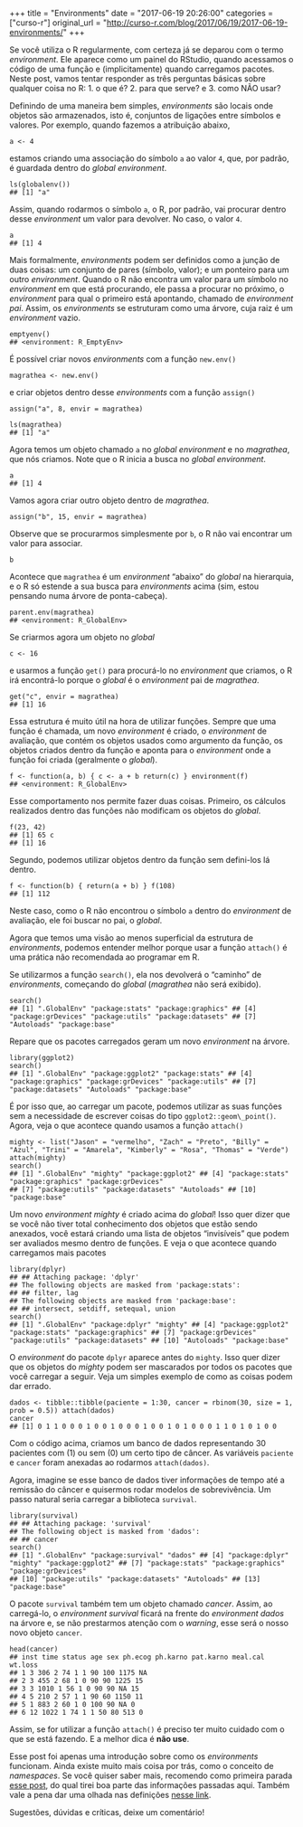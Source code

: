 +++
title = "Environments"
date = "2017-06-19 20:26:00"
categories = ["curso-r"]
original_url = "http://curso-r.com/blog/2017/06/19/2017-06-19-environments/"
+++

<p>
Se você utiliza o R regularmente, com certeza já se deparou com o termo
<em>environment</em>. Ele aparece como um painel do RStudio, quando
acessamos o código de uma função e (implicitamente) quando carregamos
pacotes. Neste post, vamos tentar responder as três perguntas básicas
sobre qualquer coisa no R: 1. o que é? 2. para que serve? e 3. como NÃO
usar?
</p>
<p>
Definindo de uma maneira bem simples, <em>environments</em> são locais
onde objetos são armazenados, isto é, conjuntos de ligações entre
símbolos e valores. Por exemplo, quando fazemos a atribuição abaixo,
</p>
<pre class="r"><code>a &lt;- 4</code></pre>
<p>
estamos criando uma associação do símbolo <code>a</code> ao valor
<code>4</code>, que, por padrão, é guardada dentro do <em>global
environment</em>.
</p>
<pre class="r"><code>ls(globalenv())
## [1] &quot;a&quot;</code></pre>
<p>
Assim, quando rodarmos o símbolo <code>a</code>, o R, por padrão, vai
procurar dentro desse <em>environment</em> um valor para devolver. No
caso, o valor <code>4</code>.
</p>
<pre class="r"><code>a
## [1] 4</code></pre>
<p>
Mais formalmente, <em>environments</em> podem ser definidos como a
junção de duas coisas: um conjunto de pares (símbolo, valor); e um
ponteiro para um outro <em>environment</em>. Quando o R não encontra um
valor para um símbolo no <em>environment</em> em que está procurando,
ele passa a procurar no próximo, o <em>environment</em> para qual o
primeiro está apontando, chamado de <em>environment pai</em>. Assim, os
<em>environments</em> se estruturam como uma árvore, cuja raiz é um
<em>environment</em> vazio.
</p>
<pre class="r"><code>emptyenv()
## &lt;environment: R_EmptyEnv&gt;</code></pre>

<p>
É possível criar novos <em>environments</em> com a função
<code>new.env()</code>
</p>
<pre class="r"><code>magrathea &lt;- new.env()</code></pre>
<p>
e criar objetos dentro desse <em>environments</em> com a função
<code>assign()</code>
</p>
<pre class="r"><code>assign(&quot;a&quot;, 8, envir = magrathea)</code></pre>
<pre class="r"><code>ls(magrathea)
## [1] &quot;a&quot;</code></pre>
<p>
Agora temos um objeto chamado <code>a</code> no <em>global
environment</em> e no <em>magrathea</em>, que nós criamos. Note que o R
inicia a busca no <em>global environment</em>.
</p>
<pre class="r"><code>a
## [1] 4</code></pre>
<p>
Vamos agora criar outro objeto dentro de <em>magrathea</em>.
</p>
<pre class="r"><code>assign(&quot;b&quot;, 15, envir = magrathea)</code></pre>
<p>
Observe que se procurarmos simplesmente por <code>b</code>, o R não vai
encontrar um valor para associar.
</p>
<pre class="r"><code>b</code></pre>
<p>
Acontece que <code>magrathea</code> é um <em>environment</em> “abaixo”
do <em>global</em> na hierarquia, e o R só estende a sua busca para
<em>environments</em> acima (sim, estou pensando numa árvore de
ponta-cabeça).
</p>
<pre class="r"><code>parent.env(magrathea)
## &lt;environment: R_GlobalEnv&gt;</code></pre>
<p>
Se criarmos agora um objeto no <em>global</em>
</p>
<pre class="r"><code>c &lt;- 16</code></pre>
<p>
e usarmos a função <code>get()</code> para procurá-lo no
<em>environment</em> que criamos, o R irá encontrá-lo porque o
<em>global</em> é o <em>environment</em> pai de <em>magrathea</em>.
</p>
<pre class="r"><code>get(&quot;c&quot;, envir = magrathea)
## [1] 16</code></pre>
<p>
Essa estrutura é muito útil na hora de utilizar funções. Sempre que uma
função é chamada, um novo <em>environment</em> é criado, o
<em>environment</em> de avaliação, que contém os objetos usados como
argumento da função, os objetos criados dentro da função e aponta para o
<em>environment</em> onde a função foi criada (geralmente o
<em>global</em>).
</p>
<pre class="r"><code>f &lt;- function(a, b) { c &lt;- a + b return(c) } environment(f)
## &lt;environment: R_GlobalEnv&gt;</code></pre>
<p>
Esse comportamento nos permite fazer duas coisas. Primeiro, os cálculos
realizados dentro das funções não modificam os objetos do
<em>global</em>.
</p>
<pre class="r"><code>f(23, 42)
## [1] 65 c
## [1] 16</code></pre>
<p>
Segundo, podemos utilizar objetos dentro da função sem defini-los lá
dentro.
</p>
<pre class="r"><code>f &lt;- function(b) { return(a + b) } f(108)
## [1] 112</code></pre>
<p>
Neste caso, como o R não encontrou o símbolo <code>a</code> dentro do
<em>environment</em> de avaliação, ele foi buscar no pai, o
<em>global</em>.
</p>

<p>
Agora que temos uma visão ao menos superficial da estrutura de
<em>environments</em>, podemos entender melhor porque usar a função
<code>attach()</code> é uma prática não recomendada ao programar em R.
</p>
<p>
Se utilizarmos a função <code>search()</code>, ela nos devolverá o
“caminho” de <em>environments</em>, começando do <em>global</em>
(<em>magrathea</em> não será exibido).
</p>
<pre class="r"><code>search()
## [1] &quot;.GlobalEnv&quot; &quot;package:stats&quot; &quot;package:graphics&quot; ## [4] &quot;package:grDevices&quot; &quot;package:utils&quot; &quot;package:datasets&quot; ## [7] &quot;Autoloads&quot; &quot;package:base&quot;</code></pre>
<p>
Repare que os pacotes carregados geram um novo <em>environment</em> na
árvore.
</p>
<pre class="r"><code>library(ggplot2)
search()
## [1] &quot;.GlobalEnv&quot; &quot;package:ggplot2&quot; &quot;package:stats&quot; ## [4] &quot;package:graphics&quot; &quot;package:grDevices&quot; &quot;package:utils&quot; ## [7] &quot;package:datasets&quot; &quot;Autoloads&quot; &quot;package:base&quot;</code></pre>
<p>
É por isso que, ao carregar um pacote, podemos utilizar as suas funções
sem a necessidade de escrever coisas do tipo
<code>ggplot2::geom\_point()</code>. Agora, veja o que acontece quando
usamos a função <code>attach()</code>
</p>
<pre class="r"><code>mighty &lt;- list(&quot;Jason&quot; = &quot;vermelho&quot;, &quot;Zach&quot; = &quot;Preto&quot;, &quot;Billy&quot; = &quot;Azul&quot;, &quot;Trini&quot; = &quot;Amarela&quot;, &quot;Kimberly&quot; = &quot;Rosa&quot;, &quot;Thomas&quot; = &quot;Verde&quot;) attach(mighty)
search()
## [1] &quot;.GlobalEnv&quot; &quot;mighty&quot; &quot;package:ggplot2&quot; ## [4] &quot;package:stats&quot; &quot;package:graphics&quot; &quot;package:grDevices&quot;
## [7] &quot;package:utils&quot; &quot;package:datasets&quot; &quot;Autoloads&quot; ## [10] &quot;package:base&quot;</code></pre>
<p>
Um novo <em>environment mighty</em> é criado acima do <em>global</em>!
Isso quer dizer que se você não tiver total conhecimento dos objetos que
estão sendo anexados, você estará criando uma lista de objetos
“invisíveis” que podem ser avaliados mesmo dentro de funções. E veja o
que acontece quando carregamos mais pacotes
</p>
<pre class="r"><code>library(dplyr)
## ## Attaching package: &apos;dplyr&apos;
## The following objects are masked from &apos;package:stats&apos;:
## ## filter, lag
## The following objects are masked from &apos;package:base&apos;:
## ## intersect, setdiff, setequal, union
search()
## [1] &quot;.GlobalEnv&quot; &quot;package:dplyr&quot; &quot;mighty&quot; ## [4] &quot;package:ggplot2&quot; &quot;package:stats&quot; &quot;package:graphics&quot; ## [7] &quot;package:grDevices&quot; &quot;package:utils&quot; &quot;package:datasets&quot; ## [10] &quot;Autoloads&quot; &quot;package:base&quot;</code></pre>
<p>
O <em>environment</em> do pacote <code>dplyr</code> aparece antes do
<code>mighty</code>. Isso quer dizer que os objetos do <em>mighty</em>
podem ser mascarados por todos os pacotes que você carregar a seguir.
Veja um simples exemplo de como as coisas podem dar errado.
</p>
<pre class="r"><code>dados &lt;- tibble::tibble(paciente = 1:30, cancer = rbinom(30, size = 1, prob = 0.5)) attach(dados)
cancer
## [1] 0 1 1 0 0 0 1 0 0 1 0 0 0 1 0 0 1 0 1 0 0 0 1 1 0 1 0 1 0 0</code></pre>
<p>
Com o código acima, criamos um banco de dados representando 30 pacientes
com (1) ou sem (0) um certo tipo de câncer. As variáveis
<code>paciente</code> e <code>cancer</code> foram anexadas ao rodarmos
<code>attach(dados)</code>.
</p>
<p>
Agora, imagine se esse banco de dados tiver informações de tempo até a
remissão do câncer e quisermos rodar modelos de sobrevivência. Um passo
natural seria carregar a biblioteca <code>survival</code>.
</p>
<pre class="r"><code>library(survival)
## ## Attaching package: &apos;survival&apos;
## The following object is masked from &apos;dados&apos;:
## ## cancer
search()
## [1] &quot;.GlobalEnv&quot; &quot;package:survival&quot; &quot;dados&quot; ## [4] &quot;package:dplyr&quot; &quot;mighty&quot; &quot;package:ggplot2&quot; ## [7] &quot;package:stats&quot; &quot;package:graphics&quot; &quot;package:grDevices&quot;
## [10] &quot;package:utils&quot; &quot;package:datasets&quot; &quot;Autoloads&quot; ## [13] &quot;package:base&quot;</code></pre>
<p>
O pacote <code>survival</code> também tem um objeto chamado
<em>cancer</em>. Assim, ao carregá-lo, o <em>environment survival</em>
ficará na frente do <em>environment dados</em> na árvore e, se não
prestarmos atenção com o <em>warning</em>, esse será o nosso novo objeto
<code>cancer</code>.
</p>
<pre class="r"><code>head(cancer)
## inst time status age sex ph.ecog ph.karno pat.karno meal.cal wt.loss
## 1 3 306 2 74 1 1 90 100 1175 NA
## 2 3 455 2 68 1 0 90 90 1225 15
## 3 3 1010 1 56 1 0 90 90 NA 15
## 4 5 210 2 57 1 1 90 60 1150 11
## 5 1 883 2 60 1 0 100 90 NA 0
## 6 12 1022 1 74 1 1 50 80 513 0</code></pre>
<p>
Assim, se for utilizar a função <code>attach()</code> é preciso ter
muito cuidado com o que se está fazendo. E a melhor dica é <strong>não
use</strong>.
</p>
<p>
Esse post foi apenas uma introdução sobre como os <em>environments</em>
funcionam. Ainda existe muito mais coisa por trás, como o conceito de
<em>namespaces</em>. Se você quiser saber mais, recomendo como primeira
parada <a href="https://www.r-bloggers.com/environments-in-r/">esse
post</a>, do qual tirei boa parte das informações passadas aqui. Também
vale a pena dar uma olhada nas definições
<a href="https://cran.r-project.org/doc/manuals/R-lang.html#Environment-objects">nesse
link</a>.
</p>
<p>
Sugestões, dúvidas e críticas, deixe um comentário!
</p>


